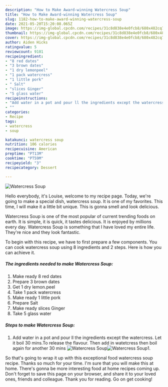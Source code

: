 ```yaml
---
description: "How to Make Award-winning Watercress Soup"
title: "How to Make Award-winning Watercress Soup"
slug: 1182-how-to-make-award-winning-watercress-soup
date: 2021-05-20T15:20:08.065Z
image: https://img-global.cpcdn.com/recipes/31c8d838e4e0fcb8/680x482cq70/watercress-soup-recipe-main-photo.jpg
thumbnail: https://img-global.cpcdn.com/recipes/31c8d838e4e0fcb8/680x482cq70/watercress-soup-recipe-main-photo.jpg
cover: https://img-global.cpcdn.com/recipes/31c8d838e4e0fcb8/680x482cq70/watercress-soup-recipe-main-photo.jpg
author: Aiden Hicks
ratingvalue: 5
reviewcount: 9101
recipeingredient:
- "8 red dates"
- "3 brown dates"
- "1 dry lemonpeel"
- "1 pack watercress"
- "1 little pork"
- " Salt"
- "slices Ginger"
- "5 glass water"
recipeinstructions:
- "Add water in a pot and pour ll the ingredients except the watercress. Let it boil 30 mins.To release the flavour. Then add in watetcress then boil again for another 30 mins"
- ""
categories:
- Recipe
tags:
- watercress
- soup

katakunci: watercress soup 
nutrition: 106 calories
recipecuisine: American
preptime: "PT13M"
cooktime: "PT59M"
recipeyield: "3"
recipecategory: Dessert

---
```



![Watercress Soup](https://img-global.cpcdn.com/recipes/31c8d838e4e0fcb8/680x482cq70/watercress-soup-recipe-main-photo.jpg)

Hello everybody, it's Louise, welcome to my recipe page. Today, we're going to make a special dish, watercress soup. It is one of my favorites. This time, I will make it a little bit unique. This is gonna smell and look delicious.



Watercress Soup is one of the most popular of current trending foods on earth. It is simple, it is quick, it tastes delicious. It is enjoyed by millions every day. Watercress Soup is something that I have loved my entire life. They're nice and they look fantastic.


To begin with this recipe, we have to first prepare a few components. You can cook watercress soup using 8 ingredients and 2 steps. Here is how you can achieve it.

<!--inarticleads1-->

##### The ingredients needed to make Watercress Soup:

1. Make ready 8 red dates
1. Prepare 3 brown dates
1. Get 1 dry lemon.peel
1. Take 1 pack watercress
1. Make ready 1 little pork
1. Prepare  Salt
1. Make ready slices Ginger
1. Take 5 glass water




<!--inarticleads2-->

##### Steps to make Watercress Soup:

1. Add water in a pot and pour ll the ingredients except the watercress. Let it boil 30 mins.To release the flavour. Then add in watetcress then boil again for another 30 mins
<img src="https://img-global.cpcdn.com/steps/f45aa97c235d6525/160x128cq70/watercress-soup-recipe-step-1-photo.jpg" alt="Watercress Soup"><img src="https://img-global.cpcdn.com/steps/55b5940dc070f57a/160x128cq70/watercress-soup-recipe-step-1-photo.jpg" alt="Watercress Soup">1. 




So that's going to wrap it up with this exceptional food watercress soup recipe. Thanks so much for your time. I'm sure that you will make this at home. There's gonna be more interesting food at home recipes coming up. Don't forget to save this page on your browser, and share it to your loved ones, friends and colleague. Thank you for reading. Go on get cooking!
